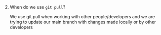 2. When do we use `git pull`?

    We use git pull when working with other people/developers and we are trying to update our main branch with changes made locally or by other developers